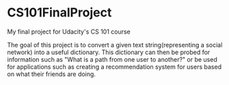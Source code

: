 # CS101FinalProject
My final project for Udacity's CS 101 course

The goal of this project is to convert a given text string(representing a social network) into a useful dictionary.
This dictionary can then be probed for information such as "What is a path from one user to another?" or be used
for applications such as creating a recommendation system for users based on what their friends are doing.
